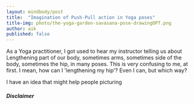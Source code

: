 ```yaml
---
layout: mindbody/post
title:  "Imagination of Push-Pull action in Yoga poses"
title-img: photo/the-yoga-garden-savasana-pose-drawingOPT.png
author: aik
published: false
---
```

As a Yoga practitioner, I got used to hear my instructor telling us about Lengthening part of our body, sometimes arms, sometimes side of the body, sometimes the hip, in many poses. This is very confusing to me, at first. I mean, how can I 'lengthening my hip'? Even I can, but which way?  

I have an idea that might help people picturing   

##### Disclaimer


